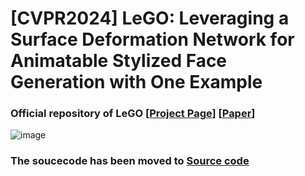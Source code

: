 # [CVPR2024] LeGO: Leveraging a Surface Deformation Network for Animatable Stylized Face Generation with One Example

### Official repository of LeGO [[Project Page](https://kwanyun.github.io/lego/)] [[Paper](https://arxiv.org/abs/2403.15227)]
![image](https://github.com/kwanyun/LeGO_code/assets/68629563/4695cb3f-aab8-48b4-8b45-544f3adac76f)

### The soucecode has been moved to [Source code](https://github.com/thoyeony/LeGO_3D_Face_Stylization/tree/master)
